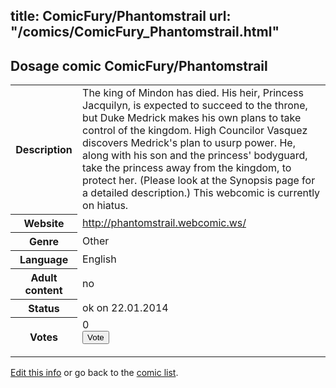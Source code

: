 title: ComicFury/Phantomstrail
url: "/comics/ComicFury_Phantomstrail.html"
---
Dosage comic ComicFury/Phantomstrail
-----------------------------------------

<p id="msg"></p>
<script type="text/javascript">
if (window.location.search === '?edit_info_mail=sent_ok') {
  var elem = document.getElementById("msg");
  elem.innerHTML = 'Edited information sucessfully sent for review, which is usually done daily. Thanks!';
  elem.className = 'ok';
}
</script>
<table class="comicinfo">
<tr>
<th>Description</th><td>The king of Mindon has died. His heir, Princess Jacquilyn, is expected to succeed to the throne, but Duke Medrick makes his own plans to take control of the kingdom. High Councilor Vasquez discovers Medrick's plan to usurp power. He, along with his son and the princess' bodyguard, take the princess away from the kingdom, to protect her. (Please look at the Synopsis page for a detailed description.) This webcomic is currently on hiatus.</td>
</tr>
<tr>
<th>Website</th><td><a href="http://phantomstrail.webcomic.ws/">http://phantomstrail.webcomic.ws/</a></td>
</tr>
<tr>
<th>Genre</th><td>Other</td>
</tr>
<tr>
<th>Language</th><td>English</td>
</tr>
<tr>
<th>Adult content</th><td>no</td>
</tr>
<tr>
<th>Status</th><td>ok on 22.01.2014</td>
</tr>
<tr>
<th>Votes</th><td>0
<form action="http://gaecounter.appspot.com/count/" method="POST">
<input name="name" type="hidden" value="ComicFury_Phantomstrail"/>
<input name="uid" type="hidden" id="voteuid" value=""/>
<input type="submit" value="Vote"/>
</form>
</td>
</tr>
</table>
<script type="text/javascript">
var ua = navigator.userAgent;
document.getElementById("voteuid").value = ua.replace(/[^a-zA-Z0-9\._:]/g , "_");;
</script>

[Edit this info](ComicFury_Phantomstrail_edit.html) or go back to the [comic list](../comic-index.html).
